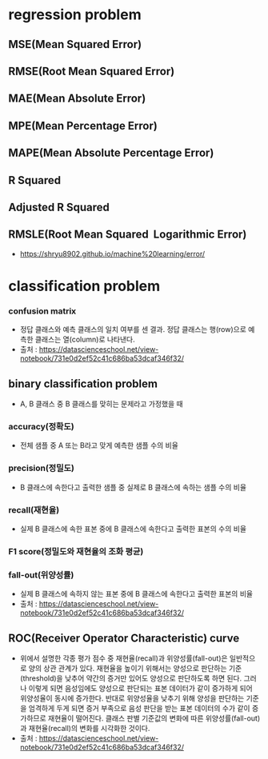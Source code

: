 # regression problem
## MSE(Mean Squared Error)
## RMSE(Root Mean Squared Error)
## MAE(Mean Absolute Error)
## MPE(Mean Percentage Error)
## MAPE(Mean Absolute Percentage Error)
## R Squared
## Adjusted R Squared
## RMSLE(Root Mean Squared  Logarithmic Error)
- https://shryu8902.github.io/machine%20learning/error/
# classification problem
### confusion matrix
- 정답 클래스와 예측 클래스의 일치 여부를 센 결과. 정답 클래스는 행(row)으로 예측한 클래스는 열(column)로 나타낸다.
- 출처 : https://datascienceschool.net/view-notebook/731e0d2ef52c41c686ba53dcaf346f32/
## binary classification problem
- A, B 클래스 중 B 클래스를 맞히는 문제라고 가정했을 때
### accuracy(정확도)
- 전체 샘플 중 A 또는 B라고 맞게 예측한 샘플 수의 비율
### precision(정밀도)
- B 클래스에 속한다고 출력한 샘플 중 실제로 B 클래스에 속하는 샘플 수의 비율
### recall(재현율)
- 실제 B 클래스에 속한 표본 중에 B 클래스에 속한다고 출력한 표본의 수의 비율
### F1 score(정밀도와 재현율의 조화 평균)
### fall-out(위양성률)
- 실제 B 클래스에 속하지 않는 표본 중에 B 클래스에 속한다고 출력한 표본의 비율
- 출처 : https://datascienceschool.net/view-notebook/731e0d2ef52c41c686ba53dcaf346f32/
## ROC(Receiver Operator Characteristic) curve
- 위에서 설명한 각종 평가 점수 중 재현율(recall)과 위양성률(fall-out)은 일반적으로 양의 상관 관계가 있다.
재현율을 높이기 위해서는 양성으로 판단하는 기준(threshold)을 낮추어 약간의 증거만 있어도 양성으로 판단하도록 하면 된다. 그러나 이렇게 되면 음성임에도 양성으로 판단되는 표본 데이터가 같이 증가하게 되어 위양성율이 동시에 증가한다. 반대로 위양성율을 낮추기 위해 양성을 판단하는 기준을 엄격하게 두게 되면 증거 부족으로 음성 판단을 받는 표본 데이터의 수가 같이 증가하므로 재현율이 떨어진다.
클래스 판별 기준값의 변화에 따른 위양성률(fall-out)과 재현율(recall)의 변화를 시각화한 것이다.
- 출처 : https://datascienceschool.net/view-notebook/731e0d2ef52c41c686ba53dcaf346f32/
